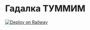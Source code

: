 # Гадалка ТУММИМ
[![Deploy on Railway](https://railway.app/button.svg)](https://railway.app/new/template?templateRepo=https://github.com/Trav4/gadalka-tummim-bot)
